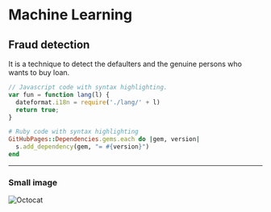 # Machine Learning
## Fraud detection
It is a technique to detect the defaulters and the genuine persons who wants to buy loan.



```js
// Javascript code with syntax highlighting.
var fun = function lang(l) {
  dateformat.i18n = require('./lang/' + l)
  return true;
}
```

```ruby
# Ruby code with syntax highlighting
GitHubPages::Dependencies.gems.each do |gem, version|
  s.add_dependency(gem, "= #{version}")
end
```
* * *

### Small image

![Octocat](https://github.githubassets.com/images/icons/emoji/octocat.png)

